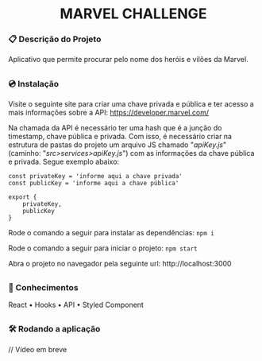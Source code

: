 <h1 align="center"> MARVEL CHALLENGE </h1>

### 📋 Descrição do Projeto
<p>Aplicativo que permite procurar pelo nome dos heróis e vilões da Marvel.</p>

##
### 💿 Instalação
Visite o seguinte site para criar uma chave privada e pública e ter acesso a mais informações sobre a API: https://developer.marvel.com/

Na chamada da API é necessário ter uma hash que é a junção do timestamp, chave pública e privada. Com isso, é necessário criar na estrutura de pastas do projeto um arquivo JS chamado "*apiKey.js*" (caminho: "*src>services>apiKey.js*") com as informações da chave pública e privada. Segue exemplo abaixo:
```
const privateKey = 'informe aqui a chave privada'
const publicKey = 'informe aqui a chave pública'

export {
    privateKey,
    publicKey
}
```

Rode o comando a seguir para instalar as dependências: `npm i`

Rode o comando a seguir para iniciar o projeto: `npm start`

Abra o projeto no navegador pela seguinte url: http://localhost:3000

##
### 🧠 Conhecimentos
<p>
 <a>React</a> •
 <a>Hooks</a> •
 <a>API</a> • 
 <a>Styled Component</a>
</p>

##
### 🛠️ Rodando a aplicação
 // Vídeo em breve






